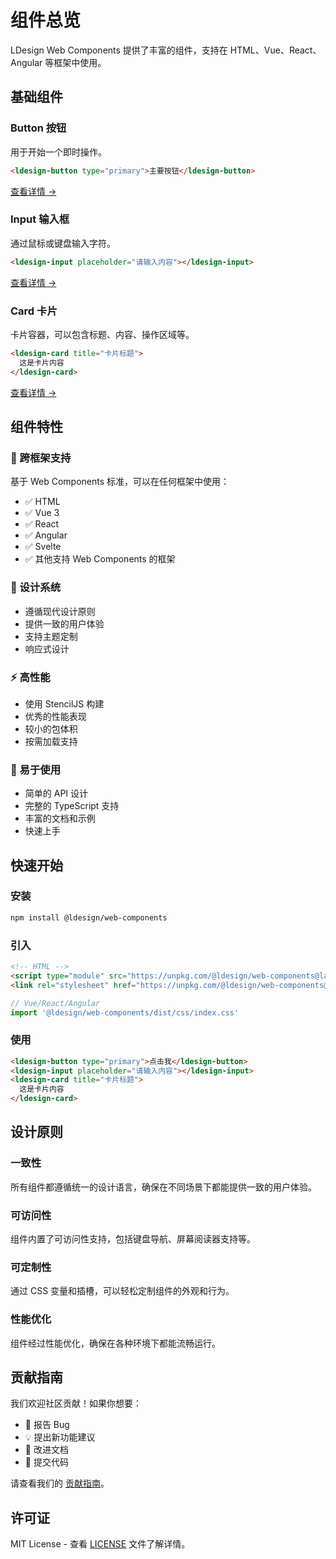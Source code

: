 # 组件总览

LDesign Web Components 提供了丰富的组件，支持在 HTML、Vue、React、Angular 等框架中使用。

## 基础组件

### Button 按钮
用于开始一个即时操作。

```html
<ldesign-button type="primary">主要按钮</ldesign-button>
```

[查看详情 →](/components/button)

### Input 输入框
通过鼠标或键盘输入字符。

```html
<ldesign-input placeholder="请输入内容"></ldesign-input>
```

[查看详情 →](/components/input)

### Card 卡片
卡片容器，可以包含标题、内容、操作区域等。

```html
<ldesign-card title="卡片标题">
  这是卡片内容
</ldesign-card>
```

[查看详情 →](/components/card)

## 组件特性

### 🚀 跨框架支持
基于 Web Components 标准，可以在任何框架中使用：
- ✅ HTML
- ✅ Vue 3
- ✅ React
- ✅ Angular
- ✅ Svelte
- ✅ 其他支持 Web Components 的框架

### 🎨 设计系统
- 遵循现代设计原则
- 提供一致的用户体验
- 支持主题定制
- 响应式设计

### ⚡ 高性能
- 使用 StencilJS 构建
- 优秀的性能表现
- 较小的包体积
- 按需加载支持

### 🔧 易于使用
- 简单的 API 设计
- 完整的 TypeScript 支持
- 丰富的文档和示例
- 快速上手

## 快速开始

### 安装

```bash
npm install @ldesign/web-components
```

### 引入

```html
<!-- HTML -->
<script type="module" src="https://unpkg.com/@ldesign/web-components@latest/dist/ldesign/ldesign.esm.js"></script>
<link rel="stylesheet" href="https://unpkg.com/@ldesign/web-components@latest/dist/css/index.css">
```

```typescript
// Vue/React/Angular
import '@ldesign/web-components/dist/css/index.css'
```

### 使用

```html
<ldesign-button type="primary">点击我</ldesign-button>
<ldesign-input placeholder="请输入内容"></ldesign-input>
<ldesign-card title="卡片标题">
  这是卡片内容
</ldesign-card>
```

## 设计原则

### 一致性
所有组件都遵循统一的设计语言，确保在不同场景下都能提供一致的用户体验。

### 可访问性
组件内置了可访问性支持，包括键盘导航、屏幕阅读器支持等。

### 可定制性
通过 CSS 变量和插槽，可以轻松定制组件的外观和行为。

### 性能优化
组件经过性能优化，确保在各种环境下都能流畅运行。

## 贡献指南

我们欢迎社区贡献！如果你想要：

- 🐛 报告 Bug
- 💡 提出新功能建议
- 📝 改进文档
- 🔧 提交代码

请查看我们的 [贡献指南](https://github.com/ldesign/ldesign/blob/main/CONTRIBUTING.md)。

## 许可证

MIT License - 查看 [LICENSE](https://github.com/ldesign/ldesign/blob/main/LICENSE) 文件了解详情。






